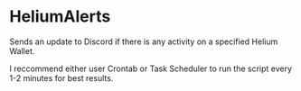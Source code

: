 # HeliumAlerts
Sends an update to Discord if there is any activity on a specified Helium Wallet.

I reccommend either user Crontab or Task Scheduler to run the script every 1-2 minutes for best results.
